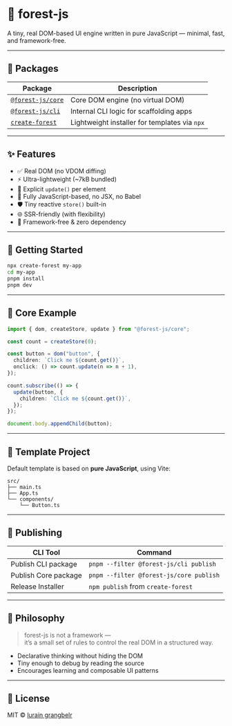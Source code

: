 # 🌲 forest-js

A tiny, real DOM-based UI engine written in pure JavaScript — minimal, fast, and framework-free.

---

## 📆 Packages

| Package                | Description                       |
|------------------------|-----------------------------------|
| [`@forest-js/core`](https://www.npmjs.com/package/@forest-js/core)         | Core DOM engine (no virtual DOM) |
| [`@forest-js/cli`](https://www.npmjs.com/package/@forest-js/cli)           | Internal CLI logic for scaffolding apps |
| [`create-forest`](https://www.npmjs.com/package/create-forest)             | Lightweight installer for templates via `npx` |

---

## ✨ Features

- ✅ Real DOM (no VDOM diffing)
- ⚡ Ultra-lightweight (~7kB bundled)
- 🔁 Explicit `update()` per element
- 🧠 Fully JavaScript-based, no JSX, no Babel
- 🛡 Tiny reactive `store()` built-in
- 🌐 SSR-friendly (with flexibility)
- 🧰 Framework-free & zero dependency

---

## 🚀 Getting Started

```bash
npx create-forest my-app
cd my-app
pnpm install
pnpm dev
```

---

## 🧹 Core Example

```ts
import { dom, createStore, update } from "@forest-js/core";

const count = createStore(0);

const button = dom("button", {
  children: `Click me ${count.get()}`,
  onclick: () => count.update(n => n + 1),
});

count.subscribe(() => {
  update(button, {
    children: `Click me ${count.get()}`,
  });
});

document.body.appendChild(button);
```

---

## 📁 Template Project

Default template is based on **pure JavaScript**, using Vite:

```
src/
├── main.ts
├── App.ts
└── components/
    └── Button.ts
```

---

## 📆 Publishing

| CLI Tool             | Command                          |
|----------------------|----------------------------------|
| Publish CLI package  | `pnpm --filter @forest-js/cli publish` |
| Publish Core package | `pnpm --filter @forest-js/core publish` |
| Release Installer    | `npm publish` from `create-forest` |

---

## 📕 Philosophy

> forest-js is not a framework —  
> it’s a small set of rules to control the real DOM in a structured way.

- Declarative thinking without hiding the DOM
- Tiny enough to debug by reading the source
- Encourages learning and composable UI patterns

---

## 📄 License

MIT © [lurain grangbelr](https://github.com/lurainGrangbelr)
